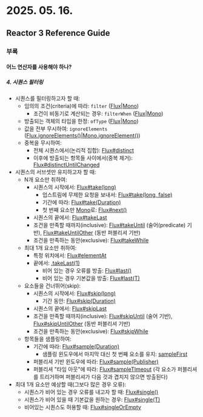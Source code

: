 # 2025. 05. 16.

## Reactor 3 Reference Guide

### 부록

#### 어느 연산자를 사용해야 하나?

##### 4. 시퀀스 필터링

* 시퀀스를 필터링하고자 할 때:
  * 임의의 조건(criteria)에 따라: `filter` ([Flux][flux-filter]|[Mono][mono-filter])
    * 조건이 비동기로 계산되는 경우: `filterWhen` ([Flux][flux-filter-when]|[Mono][mono-filter-when])
  * 방출되는 객체의 타입을 한정: `ofType` ([Flux][flux-of-type]|[Mono][mono-of-type])
  * 값을 전부 무시하여: `ignoreElements` ([Flux.ignoreElements()][flux-ignore-elements]|[Mono.ignoreElement()][mono-ignore-element])
  * 중복을 무시하여:
    * 전체 시퀀스에서(논리적 집합): [Flux#distinct][flux-distinct]
    * 이후에 방출되는 항목들 사이에서(중복 제거): [Flux#distinctUntilChanged][flux-distinct-until-changed]
* 시퀀스의 서브셋만 유지하고자 할 때:
  * N개 요소만 취하여:
    * 시퀀스의 시작에서: [Flux#take(long)][flux-take-long]
      * 업스트림에 무제한 요청을 보내서: [Flux#take(long, false)][flux-take-long-false]
      * 기간에 따라: [Flux#take(Duration)][flux-take-duration]
      * 첫 번째 요소만 [Mono][mono]로: [Flux#next()][flux-next]
    * 시퀀스의 끝에서: [Flux#takeLast][flux-take-last]
    * 조건을 만족할 때까지(inclusive): [Flux#takeUntil][flux-take-until] (술어(predicate) 기반), [Flux#takeUntilOther][flux-take-until-other] (동반 퍼블리셔 기반)
    * 조건을 만족하는 동안(exclusive): [Flux#takeWhile][flux-take-while]
  * 최대 1개 요소만 취하여:
    * 특정 위치에서: [Flux#elementAt][flux-element-at]
    * 끝에서: [.takeLast(1)][flux-take-last]
      * 비어 있는 경우 오류를 방출: [Flux#last()][flux-last]
      * 비어 있는 경우 기본값을 방출: [Flux#last(T)][flux-last-default]
  * 요소들을 건너뛰어(skip):
    * 시퀀스의 시작에서: [Flux#skip(long)][flux-skip-long]
      * 기간 동안: [Flux#skip(Duration)][flux-skip-duration]
    * 시퀀스의 끝에서: [Flux#skipLast][flux-skip-last]
    * 조건을 만족할 때까지(inclusive): [Flux#skipUntil][flux-skip-until] (술어 기반), [Flux#skipUntilOther][flux-skip-until-other] (동반 퍼블리셔 기반)
    * 조건을 만족하는 동안(exclusive): [Flux#skipWhile][flux-skip-while]
  * 항목들을 샘플링하여:
    * 기간에 따라: [Flux#sample(Duration)][flux-sample-duration]
      * 샘플링 윈도우에서 마지막 대신 첫 번째 요소를 유지: [sampleFirst][flux-sample-first]
    * 퍼블리셔 기반 윈도우에 따라: [Flux#sample(Publisher)][flux-sample-publisher]
    * 퍼블리셔 "타임 아웃"에 따라: [Flux#sampleTImeout][flux-sample-timeout] (각 요소가 퍼블리셔를 트리거하며 퍼블리셔가 다음 것과 겹치지 않으면 방출된다)
* 최대 1개 요소만 예상할 때(그보다 많은 경우 오류):
  * 시퀀스가 비어 있는 경우 오류를 내고자 할 때: [Flux#single()][flux-single]
  * 시퀀스가 비어 있을 때 기본값을 원하는 경우: [Flux#single(T)][flux-single-default]
  * 비어있는 시퀀스도 허용할 때: [Flux#singleOrEmpty][flux-single-or-empty]



[flux-filter]: https://projectreactor.io/docs/core/release/api/reactor/core/publisher/Flux.html#filter-java.util.function.Predicate-
[mono-filter]: https://projectreactor.io/docs/core/release/api/reactor/core/publisher/Mono.html#filter-java.util.function.Predicate-
[flux-filter-when]: https://projectreactor.io/docs/core/release/api/reactor/core/publisher/Flux.html#filterWhen-java.util.function.Function-
[mono-filter-when]: https://projectreactor.io/docs/core/release/api/reactor/core/publisher/Mono.html#filterWhen-java.util.function.Function-
[flux-of-type]: https://projectreactor.io/docs/core/release/api/reactor/core/publisher/Flux.html#ofType-java.lang.Class-
[mono-of-type]: https://projectreactor.io/docs/core/release/api/reactor/core/publisher/Mono.html#ofType-java.lang.Class-
[flux-ignore-elements]: https://projectreactor.io/docs/core/release/api/reactor/core/publisher/Flux.html#ignoreElements--
[mono-ignore-element]: https://projectreactor.io/docs/core/release/api/reactor/core/publisher/Mono.html#ignoreElement--
[flux-distinct]: https://projectreactor.io/docs/core/release/api/reactor/core/publisher/Flux.html#distinct--
[flux-distinct-until-changed]: https://projectreactor.io/docs/core/release/api/reactor/core/publisher/Flux.html#distinctUntilChanged--
[flux-take-long]: https://projectreactor.io/docs/core/release/api/reactor/core/publisher/Flux.html#take-long-
[flux-take-long-false]: https://projectreactor.io/docs/core/release/api/reactor/core/publisher/Flux.html#take-long-boolean-
[flux-take-duration]: https://projectreactor.io/docs/core/release/api/reactor/core/publisher/Flux.html#take-java.time.Duration-
[mono]: https://projectreactor.io/docs/core/release/api/reactor/core/publisher/Mono.html
[flux-next]: https://projectreactor.io/docs/core/release/api/reactor/core/publisher/Flux.html#next--
[flux-take-last]: https://projectreactor.io/docs/core/release/api/reactor/core/publisher/Flux.html#takeLast-int-
[flux-take-until]: https://projectreactor.io/docs/core/release/api/reactor/core/publisher/Flux.html#takeUntil-java.util.function.Predicate-
[flux-take-until-other]: https://projectreactor.io/docs/core/release/api/reactor/core/publisher/Flux.html#takeUntilOther-org.reactivestreams.Publisher-
[flux-take-while]: https://projectreactor.io/docs/core/release/api/reactor/core/publisher/Flux.html#takeWhile-java.util.function.Predicate-
[flux-element-at]: https://projectreactor.io/docs/core/release/api/reactor/core/publisher/Flux.html#elementAt-int-
[flux-last]: https://projectreactor.io/docs/core/release/api/reactor/core/publisher/Flux.html#last--
[flux-last-default]: https://projectreactor.io/docs/core/release/api/reactor/core/publisher/Flux.html#last-T-
[flux-skip-long]: https://projectreactor.io/docs/core/release/api/reactor/core/publisher/Flux.html#skip-long-
[flux-skip-duration]: https://projectreactor.io/docs/core/release/api/reactor/core/publisher/Flux.html#skip-java.time.Duration-
[flux-skip-last]: https://projectreactor.io/docs/core/release/api/reactor/core/publisher/Flux.html#skipLast-int-
[flux-skip-until]: https://projectreactor.io/docs/core/release/api/reactor/core/publisher/Flux.html#skipUntil-java.util.function.Predicate-
[flux-skip-until-other]: https://projectreactor.io/docs/core/release/api/reactor/core/publisher/Flux.html#skipUntilOther-org.reactivestreams.Publisher-
[flux-skip-while]: https://projectreactor.io/docs/core/release/api/reactor/core/publisher/Flux.html#skipWhile-java.util.function.Predicate-
[flux-sample-duration]: https://projectreactor.io/docs/core/release/api/reactor/core/publisher/Flux.html#sample-java.time.Duration-
[flux-sample-first]: https://projectreactor.io/docs/core/release/api/reactor/core/publisher/Flux.html#sampleFirst-java.time.Duration-
[flux-sample-publisher]: https://projectreactor.io/docs/core/release/api/reactor/core/publisher/Flux.html#sample-org.reactivestreams.Publisher-
[flux-sample-timeout]: https://projectreactor.io/docs/core/release/api/reactor/core/publisher/Flux.html#sampleTimeout-java.util.function.Function-
[flux-single]: https://projectreactor.io/docs/core/release/api/reactor/core/publisher/Flux.html#single--
[flux-single-default]: https://projectreactor.io/docs/core/release/api/reactor/core/publisher/Flux.html#single-T-
[flux-single-or-empty]: https://projectreactor.io/docs/core/release/api/reactor/core/publisher/Flux.html#singleOrEmpty--